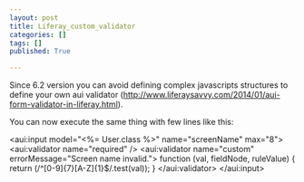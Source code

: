 ```yaml
---
layout: post
title: Liferay_custom_validator
categories: []
tags: []
published: True

---
```


Since 6.2 version you can avoid defining complex javascripts structures to define your own aui validator (http://www.liferaysavvy.com/2014/01/aui-form-validator-in-liferay.html).

You can now execute the same thing with few lines like this:

<aui:input model="<%= User.class %>" name="screenName" max="8">
    <aui:validator name="required" />
    <aui:validator name="custom" errorMessage="Screen name invalid.">
         function (val, fieldNode, ruleValue) {
             return  (/^[0-9]{7}[A-Z]{1}$/.test(val));
         }
    </aui:validator>
</aui:input>

